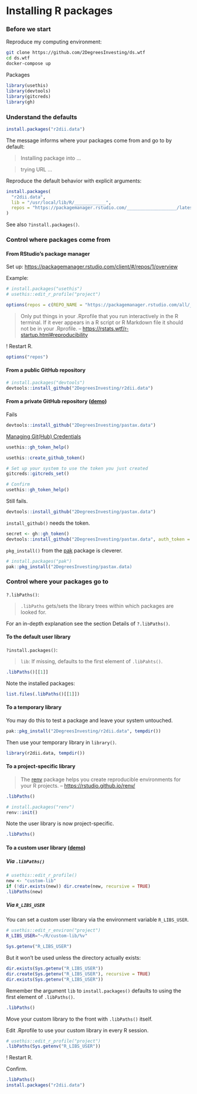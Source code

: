
# Installing R packages

### Before we start

Reproduce my computing environment:

``` bash
git clone https://github.com/2DegreesInvesting/ds.wtf
cd ds.wtf
docker-compose up
```

Packages

``` r
library(usethis)
library(devtools)
library(gitcreds)
library(gh)
```

### Understand the defaults

``` r
install.packages("r2dii.data")
```

The message informs where your packages come from and go to by default:

> Installing package into …

> trying URL …

Reproduce the default behavior with explicit arguments:

``` r
install.packages(
  "r2dii.data", 
  lib = "/usr/local/lib/R/____________", 
  repos = "https://packagemanager.rstudio.com/___________________/latest"
)
```

See also `?install.packages()`.

### Control where packages come from

#### From RStudio’s package manager

Set up: <https://packagemanager.rstudio.com/client/#/repos/1/overview>

Example:

``` r
# install.packages("usethis")
# usethis::edit_r_profile("project")

options(repos = c(REPO_NAME = "https://packagemanager.rstudio.com/all/__linux__/focal/latest"))
```

> Only put things in your .Rprofile that you run interactively in the R
> terminal. If it ever appears in a R script or R Markdown file it
> should not be in your .Rprofile. –
> <https://rstats.wtf/r-startup.html#reproducibility>

! Restart R.

``` r
options("repos")
```

#### From a public GitHub repository

``` r
# install.packages("devtools")
devtools::install_github("2DegreesInvesting/r2dii.data")
```

#### From a private GitHub repository ([demo](https://youtu.be/LvzljgPrsjg))

Fails

``` r
devtools::install_github("2DegreesInvesting/pastax.data")
```

[Managing Git(Hub)
Credentials](https://usethis.r-lib.org/articles/git-credentials.html)

``` r
usethis::gh_token_help()

usethis::create_github_token()

# Set up your system to use the token you just created
gitcreds::gitcreds_set()

# Confirm
usethis::gh_token_help()
```

Still fails.

``` r
devtools::install_github("2DegreesInvesting/pastax.data")
```

`install_github()` needs the token.

``` r
secret <- gh::gh_token()
devtools::install_github("2DegreesInvesting/pastax.data", auth_token = secret)
```

`pkg_install()` from the [pak](https://pak.r-lib.org/) package is
cleverer.

``` r
# install.packages("pak")
pak::pkg_install("2DegreesInvesting/pastax.data)
```

### Control where your packages go to

`?.libPaths()`:

> `.libPaths` gets/sets the library trees within which packages are
> looked for.

For an in-depth explanation see the section Details of `?.libPaths()`.

#### To the default user library

`?install.packages()`:

> `lib`: If missing, defaults to the first element of `.libPahts()`.

``` r
.libPaths()[[1]]
```

Note the installed packages:

``` r
list.files(.libPaths()[[1]])
```

#### To a temporary library

You may do this to test a package and leave your system untouched.

``` r
pak::pkg_install("2DegreesInvesting/r2dii.data", tempdir())
```

Then use your temporary library in `library()`.

``` r
library(r2dii.data, tempdir())
```

#### To a project-specific library

> The [renv](https://rstudio.github.io/renv/) package helps you create
> reproducible environments for your R projects. –
> <https://rstudio.github.io/renv/>

``` r
.libPaths()

# install.packages("renv")
renv::init()    
```

Note the user library is now project-specific.

``` r
.libPaths()
```

#### To a custom user library ([demo](https://youtu.be/sbp5Q8niTho))

##### Via `.libPaths()`

``` r
# usethis::edit_r_profile()
new <- "custom-lib"
if (!dir.exists(new)) dir.create(new, recursive = TRUE)
.libPaths(new)
```

##### Via `R_LIBS_USER`

You can set a custom user library via the environment variable
`R_LIBS_USER`.

``` bash
# usethis::edit_r_environ("project")
R_LIBS_USER="~/R/custom-lib/%v"
```

``` r
Sys.getenv("R_LIBS_USER")
```

But it won’t be used unless the directory actually exists:

``` r
dir.exists(Sys.getenv("R_LIBS_USER"))
dir.create(Sys.getenv("R_LIBS_USER"), recursive = TRUE)
dir.exists(Sys.getenv("R_LIBS_USER"))
```

Remember the argument `lib` to `install.packages()` defaults to using
the first element of `.libPaths()`.

``` r
.libPaths()
```

Move your custom library to the front with `.libPaths()` itself.

Edit .Rprofile to use your custom library in every R session.

``` r
# usethis::edit_r_profile("project")
.libPaths(Sys.getenv("R_LIBS_USER"))
```

! Restart R.

Confirm.

``` r
.libPaths()
install.packages("r2dii.data")
```

